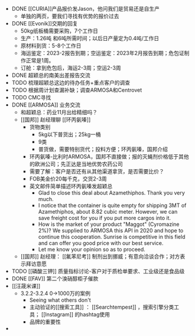 - DONE [[CURIA]]产品报价发Jason，他问我们是贸易还是自生产
	- 单独的两页，要我们寻找有优势的报价过去
- DONE [[Evonik]]交期的回复
	- 50kg纸板桶需要采购，7个工作日
	- 生产：1.26吨 和6吨所需时间；以后日产量定为0.4吨/工作日
	- 原材料到货：5-8个工作日
	- 海运鉴定：2023-2报告到期；空运鉴定：2023年2月报告到期；危包证制作正常是1周。
	- 订舱：拿到危包后，海运2-3周；空运2-3周
- DONE 超颖总的南美出差报告交流
- TODO 梳理超颖总这边的待办任务+重点客户的调查
- TODO 根据周计划查漏补缺；调查ARMOSA和Centrovet
- TODO CMC寻找
- DONE [[ARMOSA]] 业务交流
	- 和超颖总：药业11月出给精细吗？
	- [[国邦]] 赵经理聊 [[环丙氨嗪]]
		- 货物类别
			- 5kg以下普货出；25kg一桶
			- 9类
			- 普货做，需要特别货代；投料方便；环丙氨嗪，国邦介绍
		- 环丙氨嗪-比利时ARMOSA，国邦不直接做；报的灭蝇剂价格低于其他的欧洲公司；先正达是当地优势农药公司
		- 需要了解：客户是否还有从其他渠道拿货，是否需要比价？
		- FOB美金价20每千克，交货2-3周
		- 英文邮件简单描述环丙氨嗪发超颖总
			- Glad to close this deal about Azamethiphos. Thank you very much.
			- I notice that the container is quite empty for shipping 3MT of Azamethiphos, about 8.82 cubic meter. However, we can save freight cost for you if you put more cargos into it.
			- How is the market of your product "Maggot" (Cyromazine 2%)? We supplied to ARMOSA this API in 2020 and hope to continue this cooperation. Sunrise is competitive in this field and can offer you good price with our best service.
			- Let me know your opinion so as to proceed.
	- [[国邦]] 赵经理： [[氟苯尼考]] 制剂出到挪威；有意向洽谈合作；对方表示拜访意愿
- TODO [[磷酸三钾]] 质量指标讨论-客户对于质检单要求、工业级还是食品级
- DONE [[FAV]] 第二个溴硝醇柜子催款
- [[汪晟米课]]
	- 3.2.2-3.2.4 0->1000万的案例
		- Seeing what others don't
		- 主动验证的[[搜索工具]] ： [[Searchtempest]] ，搜索引擎分类工具； [[Instagram]] 的hashtag使用
		- 品牌的重要性
-